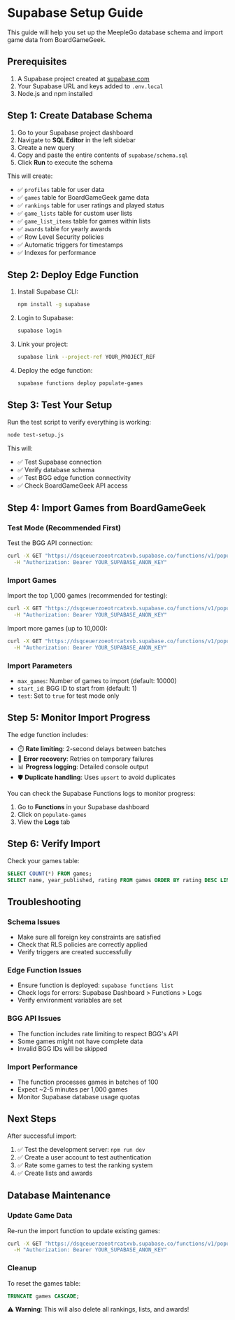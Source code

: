 # Supabase Setup Guide

This guide will help you set up the MeepleGo database schema and import game data from BoardGameGeek.

## Prerequisites

1. A Supabase project created at [supabase.com](https://supabase.com)
2. Your Supabase URL and keys added to `.env.local`
3. Node.js and npm installed

## Step 1: Create Database Schema

1. Go to your Supabase project dashboard
2. Navigate to **SQL Editor** in the left sidebar
3. Create a new query
4. Copy and paste the entire contents of `supabase/schema.sql`
5. Click **Run** to execute the schema

This will create:
- ✅ `profiles` table for user data
- ✅ `games` table for BoardGameGeek game data
- ✅ `rankings` table for user ratings and played status
- ✅ `game_lists` table for custom user lists
- ✅ `game_list_items` table for games within lists
- ✅ `awards` table for yearly awards
- ✅ Row Level Security policies
- ✅ Automatic triggers for timestamps
- ✅ Indexes for performance

## Step 2: Deploy Edge Function

1. Install Supabase CLI:
   ```bash
   npm install -g supabase
   ```

2. Login to Supabase:
   ```bash
   supabase login
   ```

3. Link your project:
   ```bash
   supabase link --project-ref YOUR_PROJECT_REF
   ```

4. Deploy the edge function:
   ```bash
   supabase functions deploy populate-games
   ```

## Step 3: Test Your Setup

Run the test script to verify everything is working:

```bash
node test-setup.js
```

This will:
- ✅ Test Supabase connection
- ✅ Verify database schema
- ✅ Test BGG edge function connectivity
- ✅ Check BoardGameGeek API access

## Step 4: Import Games from BoardGameGeek

### Test Mode (Recommended First)

Test the BGG API connection:

```bash
curl -X GET "https://dsqceuerzoeotrcatxvb.supabase.co/functions/v1/populate-games?test=true" \
  -H "Authorization: Bearer YOUR_SUPABASE_ANON_KEY"
```

### Import Games

Import the top 1,000 games (recommended for testing):

```bash
curl -X GET "https://dsqceuerzoeotrcatxvb.supabase.co/functions/v1/populate-games?max_games=1000" \
  -H "Authorization: Bearer YOUR_SUPABASE_ANON_KEY"
```

Import more games (up to 10,000):

```bash
curl -X GET "https://dsqceuerzoeotrcatxvb.supabase.co/functions/v1/populate-games?max_games=10000" \
  -H "Authorization: Bearer YOUR_SUPABASE_ANON_KEY"
```

### Import Parameters

- `max_games`: Number of games to import (default: 10000)
- `start_id`: BGG ID to start from (default: 1)
- `test`: Set to `true` for test mode only

## Step 5: Monitor Import Progress

The edge function includes:
- ⏱️ **Rate limiting**: 2-second delays between batches
- 🔄 **Error recovery**: Retries on temporary failures
- 📊 **Progress logging**: Detailed console output
- 🛡️ **Duplicate handling**: Uses `upsert` to avoid duplicates

You can check the Supabase Functions logs to monitor progress:
1. Go to **Functions** in your Supabase dashboard
2. Click on `populate-games`
3. View the **Logs** tab

## Step 6: Verify Import

Check your games table:

```sql
SELECT COUNT(*) FROM games;
SELECT name, year_published, rating FROM games ORDER BY rating DESC LIMIT 10;
```

## Troubleshooting

### Schema Issues
- Make sure all foreign key constraints are satisfied
- Check that RLS policies are correctly applied
- Verify triggers are created successfully

### Edge Function Issues
- Ensure function is deployed: `supabase functions list`
- Check logs for errors: Supabase Dashboard > Functions > Logs
- Verify environment variables are set

### BGG API Issues
- The function includes rate limiting to respect BGG's API
- Some games might not have complete data
- Invalid BGG IDs will be skipped

### Import Performance
- The function processes games in batches of 100
- Expect ~2-5 minutes per 1,000 games
- Monitor Supabase database usage quotas

## Next Steps

After successful import:
1. ✅ Test the development server: `npm run dev`
2. ✅ Create a user account to test authentication
3. ✅ Rate some games to test the ranking system
4. ✅ Create lists and awards

## Database Maintenance

### Update Game Data

Re-run the import function to update existing games:
```bash
curl -X GET "https://dsqceuerzoeotrcatxvb.supabase.co/functions/v1/populate-games?max_games=1000" \
  -H "Authorization: Bearer YOUR_SUPABASE_ANON_KEY"
```

### Cleanup

To reset the games table:
```sql
TRUNCATE games CASCADE;
```

⚠️ **Warning**: This will also delete all rankings, lists, and awards!

